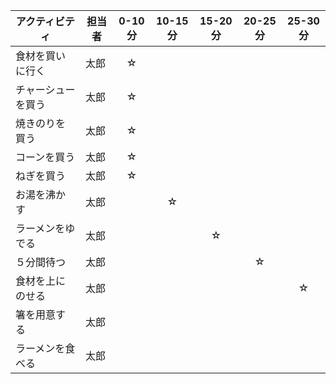 |アクティビティ|担当者|0-10分|10-15分|15-20分|20-25分|25-30分|
|--|--|:--:|:--:|:-:|:--:|:--:|
|食材を買いに行く|太郎|☆|
|チャーシューを買う|太郎|☆|
|焼きのりを買う|太郎|☆|
|コーンを買う|太郎|☆|
|ねぎを買う|太郎|☆|
|お湯を沸かす|太郎||☆|
|ラーメンをゆでる|太郎|||☆|
|５分間待つ|太郎||||☆|
|食材を上にのせる|太郎|||||☆|
|箸を用意する|太郎|
|ラーメンを食べる|太郎|